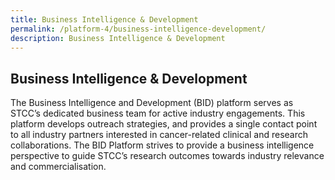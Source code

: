 ```yaml
---
title: Business Intelligence & Development
permalink: /platform-4/business-intelligence-development/
description: Business Intelligence & Development
---
```

Business Intelligence & Development
-----------------------------------

The Business Intelligence and Development (BID) platform serves as STCC’s dedicated business team for active industry engagements. This platform develops outreach strategies, and provides a single contact point to all industry partners interested in cancer-related clinical and research collaborations. The BID Platform strives to provide a business intelligence perspective to guide STCC’s research outcomes towards industry relevance and commercialisation.